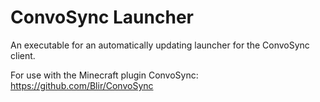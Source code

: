 ConvoSync Launcher
==================

An executable for an automatically updating launcher for the ConvoSync client.

For use with the Minecraft plugin ConvoSync: https://github.com/Blir/ConvoSync
